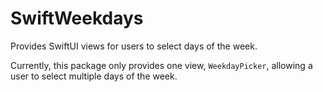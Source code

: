 # SwiftWeekdays

Provides SwiftUI views for users to select days of the week.

Currently, this package only provides one view, `WeekdayPicker`, allowing a user to select multiple days of the week.
